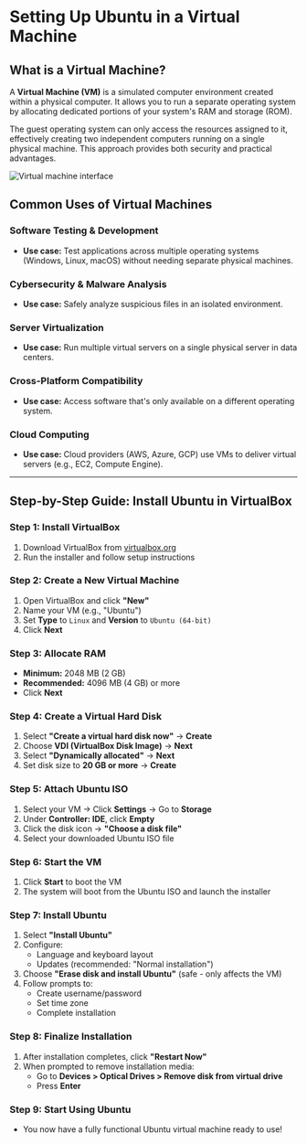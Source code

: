 # Setting Up Ubuntu in a Virtual Machine

## What is a Virtual Machine?
A **Virtual Machine (VM)** is a simulated computer environment created within a physical computer. It allows you to run a separate operating system by allocating dedicated portions of your system's RAM and storage (ROM). 

The guest operating system can only access the resources assigned to it, effectively creating two independent computers running on a single physical machine. This approach provides both security and practical advantages.

![Virtual machine interface](https://static1.makeuseofimages.com/wordpress/wp-content/uploads/2014/06/virtualbox-guest-additions.jpg)

## Common Uses of Virtual Machines
### Software Testing & Development
- **Use case:** Test applications across multiple operating systems (Windows, Linux, macOS) without needing separate physical machines.

### Cybersecurity & Malware Analysis
- **Use case:** Safely analyze suspicious files in an isolated environment.

### Server Virtualization
- **Use case:** Run multiple virtual servers on a single physical server in data centers.

### Cross-Platform Compatibility
- **Use case:** Access software that's only available on a different operating system.

### Cloud Computing
- **Use case:** Cloud providers (AWS, Azure, GCP) use VMs to deliver virtual servers (e.g., EC2, Compute Engine).

---

## Step-by-Step Guide: Install Ubuntu in VirtualBox

### Step 1: Install VirtualBox
1. Download VirtualBox from [virtualbox.org](https://www.virtualbox.org/)
2. Run the installer and follow setup instructions

### Step 2: Create a New Virtual Machine
1. Open VirtualBox and click **"New"**
2. Name your VM (e.g., "Ubuntu")
3. Set **Type** to `Linux` and **Version** to `Ubuntu (64-bit)`
4. Click **Next**

### Step 3: Allocate RAM
- **Minimum:** 2048 MB (2 GB)
- **Recommended:** 4096 MB (4 GB) or more
- Click **Next**

### Step 4: Create a Virtual Hard Disk
1. Select **"Create a virtual hard disk now"** → **Create**
2. Choose **VDI (VirtualBox Disk Image)** → **Next**
3. Select **"Dynamically allocated"** → **Next**
4. Set disk size to **20 GB or more** → **Create**

### Step 5: Attach Ubuntu ISO
1. Select your VM → Click **Settings** → Go to **Storage**
2. Under **Controller: IDE**, click **Empty**
3. Click the disk icon → **"Choose a disk file"**
4. Select your downloaded Ubuntu ISO file

### Step 6: Start the VM
1. Click **Start** to boot the VM
2. The system will boot from the Ubuntu ISO and launch the installer

### Step 7: Install Ubuntu
1. Select **"Install Ubuntu"**
2. Configure:
   - Language and keyboard layout
   - Updates (recommended: "Normal installation")
3. Choose **"Erase disk and install Ubuntu"** (safe - only affects the VM)
4. Follow prompts to:
   - Create username/password
   - Set time zone
   - Complete installation

### Step 8: Finalize Installation
1. After installation completes, click **"Restart Now"**
2. When prompted to remove installation media:
   - Go to **Devices > Optical Drives > Remove disk from virtual drive**
   - Press **Enter**

### Step 9: Start Using Ubuntu
- You now have a fully functional Ubuntu virtual machine ready to use!